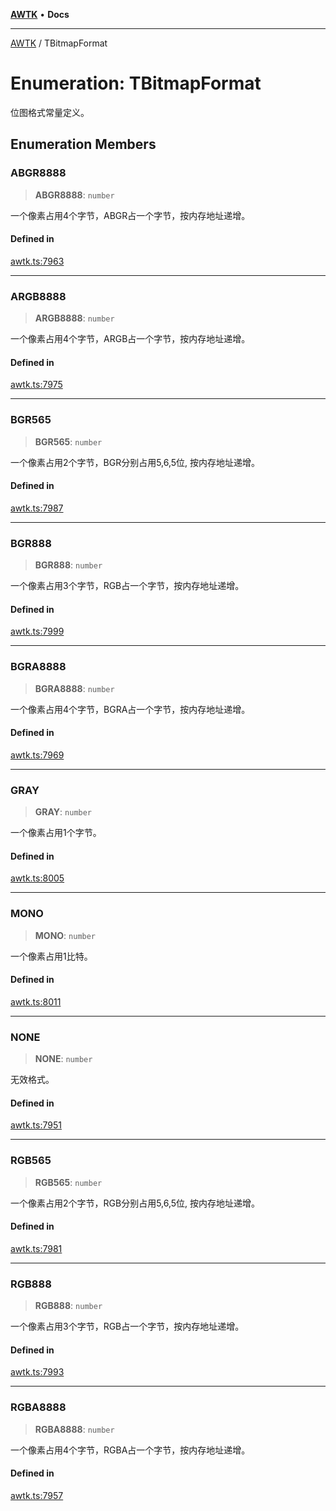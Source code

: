[**AWTK**](../README.md) • **Docs**

***

[AWTK](../globals.md) / TBitmapFormat

# Enumeration: TBitmapFormat

位图格式常量定义。

## Enumeration Members

### ABGR8888

> **ABGR8888**: `number`

一个像素占用4个字节，ABGR占一个字节，按内存地址递增。

#### Defined in

[awtk.ts:7963](https://github.com/zlgopen/awtk-binding/blob/eba643a28b6249e8f99055dcbc6755f195868c97/tools/code_gen/js/output/awtk.ts#L7963)

***

### ARGB8888

> **ARGB8888**: `number`

一个像素占用4个字节，ARGB占一个字节，按内存地址递增。

#### Defined in

[awtk.ts:7975](https://github.com/zlgopen/awtk-binding/blob/eba643a28b6249e8f99055dcbc6755f195868c97/tools/code_gen/js/output/awtk.ts#L7975)

***

### BGR565

> **BGR565**: `number`

一个像素占用2个字节，BGR分别占用5,6,5位, 按内存地址递增。

#### Defined in

[awtk.ts:7987](https://github.com/zlgopen/awtk-binding/blob/eba643a28b6249e8f99055dcbc6755f195868c97/tools/code_gen/js/output/awtk.ts#L7987)

***

### BGR888

> **BGR888**: `number`

一个像素占用3个字节，RGB占一个字节，按内存地址递增。

#### Defined in

[awtk.ts:7999](https://github.com/zlgopen/awtk-binding/blob/eba643a28b6249e8f99055dcbc6755f195868c97/tools/code_gen/js/output/awtk.ts#L7999)

***

### BGRA8888

> **BGRA8888**: `number`

一个像素占用4个字节，BGRA占一个字节，按内存地址递增。

#### Defined in

[awtk.ts:7969](https://github.com/zlgopen/awtk-binding/blob/eba643a28b6249e8f99055dcbc6755f195868c97/tools/code_gen/js/output/awtk.ts#L7969)

***

### GRAY

> **GRAY**: `number`

一个像素占用1个字节。

#### Defined in

[awtk.ts:8005](https://github.com/zlgopen/awtk-binding/blob/eba643a28b6249e8f99055dcbc6755f195868c97/tools/code_gen/js/output/awtk.ts#L8005)

***

### MONO

> **MONO**: `number`

一个像素占用1比特。

#### Defined in

[awtk.ts:8011](https://github.com/zlgopen/awtk-binding/blob/eba643a28b6249e8f99055dcbc6755f195868c97/tools/code_gen/js/output/awtk.ts#L8011)

***

### NONE

> **NONE**: `number`

无效格式。

#### Defined in

[awtk.ts:7951](https://github.com/zlgopen/awtk-binding/blob/eba643a28b6249e8f99055dcbc6755f195868c97/tools/code_gen/js/output/awtk.ts#L7951)

***

### RGB565

> **RGB565**: `number`

一个像素占用2个字节，RGB分别占用5,6,5位, 按内存地址递增。

#### Defined in

[awtk.ts:7981](https://github.com/zlgopen/awtk-binding/blob/eba643a28b6249e8f99055dcbc6755f195868c97/tools/code_gen/js/output/awtk.ts#L7981)

***

### RGB888

> **RGB888**: `number`

一个像素占用3个字节，RGB占一个字节，按内存地址递增。

#### Defined in

[awtk.ts:7993](https://github.com/zlgopen/awtk-binding/blob/eba643a28b6249e8f99055dcbc6755f195868c97/tools/code_gen/js/output/awtk.ts#L7993)

***

### RGBA8888

> **RGBA8888**: `number`

一个像素占用4个字节，RGBA占一个字节，按内存地址递增。

#### Defined in

[awtk.ts:7957](https://github.com/zlgopen/awtk-binding/blob/eba643a28b6249e8f99055dcbc6755f195868c97/tools/code_gen/js/output/awtk.ts#L7957)
